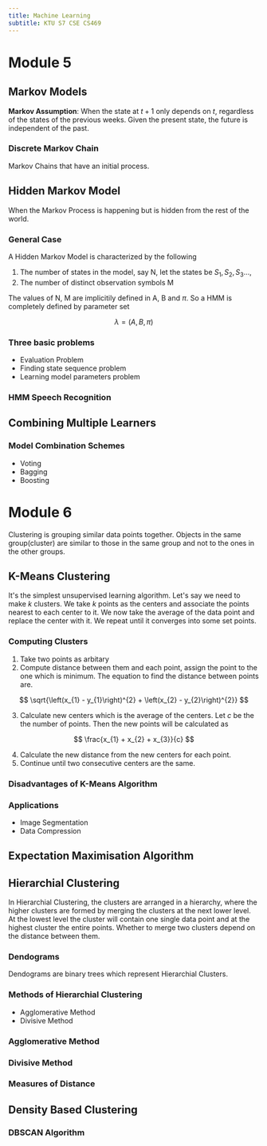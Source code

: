 ```yaml
---
title: Machine Learning
subtitle: KTU S7 CSE CS469
---
```


# Module 5

## Markov Models
**Markov Assumption**: When the state at $t + 1$ only depends on $t$, regardless of the states of the previous weeks. Given the present state, the future is independent of the past.

### Discrete Markov Chain
Markov Chains that have an initial process.

## Hidden Markov Model
When the Markov Process is happening but is hidden from the rest of the world.

### General Case
A Hidden Markov Model is characterized by the following

1. The number of states in the model, say N, let the states be $S_1, S_2, S_3 \ldots$, 
2. The number of distinct observation symbols M

The values of N, M are implicitily defined in A, B and $\pi$. So a HMM is completely defined by parameter set 

$$\lambda = (A, B, \pi)$$ 

### Three basic problems

* Evaluation Problem
* Finding state sequence problem
* Learning model parameters problem

### HMM Speech Recognition

## Combining Multiple Learners

### Model Combination Schemes
* Voting
* Bagging
* Boosting


# Module 6

Clustering is grouping similar data points together. Objects in the same group(cluster) are similar to those in the same group and not to the ones in the other groups.

## K-Means Clustering
It's the simplest unsupervised learning algorithm. Let's say we need to make $k$ clusters. We take $k$ points as the centers and associate the points nearest to each center to it. We now take the average of the data point and replace the center with it. We repeat until it converges into some set points.

### Computing Clusters

1. Take two points as arbitary
2. Compute distance between them and each point, assign the point to the one which is minimum. The equation to find the distance between points are.

$$
\sqrt{\left(x_{1} - y_{1}\right)^{2} + \left(x_{2} - y_{2}\right)^{2}}
$$

3. Calculate new centers which is the average of the centers. Let $c$ be the the number of points. Then the new points will be calculated as

$$
  \frac{x_{1} + x_{2} + x_{3}}{c}
$$

4. Calculate the new distance from the new centers for each point.
5. Continue until two consecutive centers are the same.

### Disadvantages of K-Means Algorithm

### Applications

* Image Segmentation
* Data Compression


## Expectation Maximisation Algorithm

## Hierarchial Clustering
In Hierarchial Clustering, the clusters are arranged in a hierarchy, where the higher clusters are formed by merging the clusters at the next lower level. At the lowest level the cluster will contain one single data point and at the highest cluster the entire points. Whether to merge two clusters depend on the distance between them.

### Dendograms
Dendograms are binary trees which represent Hierarchial Clusters.

### Methods of Hierarchial Clustering
* Agglomerative Method
* Divisive Method

### Agglomerative Method
### Divisive Method

### Measures of Distance

## Density Based Clustering

### DBSCAN Algorithm



















